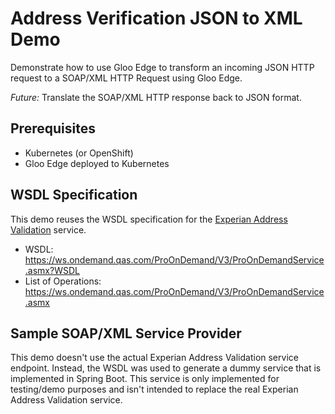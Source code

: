 # Address Verification JSON to XML Demo

Demonstrate how to use Gloo Edge to transform an incoming JSON HTTP request to a SOAP/XML HTTP Request using Gloo Edge.

*Future:* Translate the SOAP/XML HTTP response back to JSON format.

## Prerequisites

* Kubernetes (or OpenShift)
* Gloo Edge deployed to Kubernetes

## WSDL Specification

This demo reuses the WSDL specification for the [Experian Address Validation](https://www.experian.com/small-business/address-validation) service.

* WSDL: https://ws.ondemand.qas.com/ProOnDemand/V3/ProOnDemandService.asmx?WSDL
* List of Operations: https://ws.ondemand.qas.com/ProOnDemand/V3/ProOnDemandService.asmx

## Sample SOAP/XML Service Provider

This demo doesn't use the actual Experian Address Validation service endpoint. Instead, the WSDL was used to generate a dummy service that is implemented in Spring Boot. This service is only implemented for testing/demo purposes and isn't intended to replace the real Experian Address Validation service.












